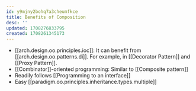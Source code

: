 ```yaml
---
id: y9mjny2bohq7a3cheumfkce
title: Benefits of Composition
desc: ''
updated: 1708276833795
created: 1708261345173
---
```


- [[arch.design.oo.principles.ioc]]: It can benefit from [[arch.design.oo.patterns.di]]. For example, in [[Decorator Pattern]] and [[Proxy Pattern]].
- [[Combinator]]-oriented programming: Similar to [[Composite pattern]]
- Readily follows [[Programming to an interface]]
- Easy [[paradigm.oo.principles.inheritance.types.multiple]]